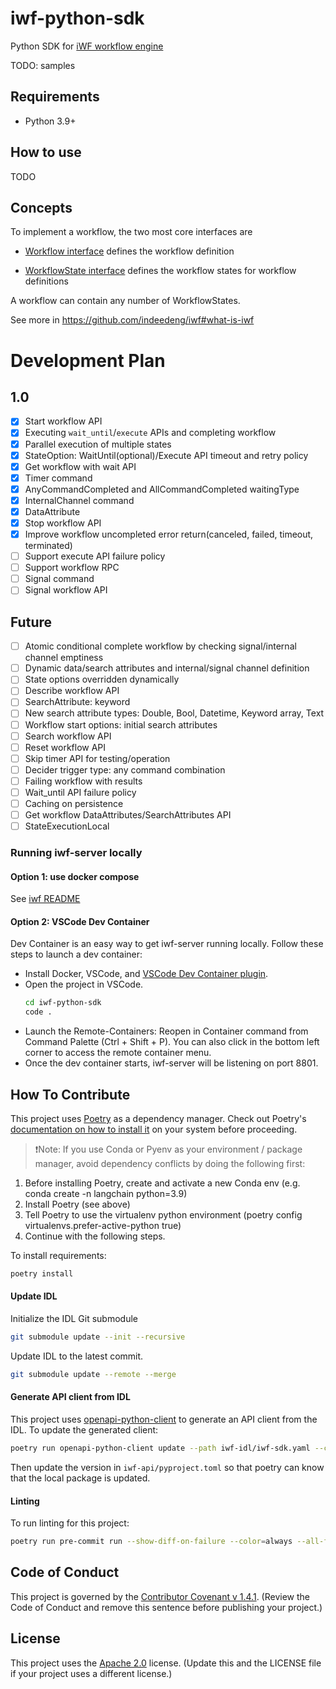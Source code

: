 
# iwf-python-sdk

Python SDK for [iWF workflow engine](https://github.com/indeedeng/iwf)

TODO: samples

## Requirements

- Python 3.9+

## How to use

TODO

## Concepts

To implement a workflow, the two most core interfaces are

* [Workflow interface](https://github.com/indeedeng/iwf-python-sdk/blob/main/iwf/workflow.py)
  defines the workflow definition

* [WorkflowState interface](https://github.com/indeedeng/iwf-python-sdk/blob/main/iwf/workflow_state.py)
  defines the workflow states for workflow definitions

A workflow can contain any number of WorkflowStates.

See more in https://github.com/indeedeng/iwf#what-is-iwf


# Development Plan

## 1.0
- [x] Start workflow API
- [x] Executing `wait_until`/`execute` APIs and completing workflow
- [x] Parallel execution of multiple states
- [x] StateOption: WaitUntil(optional)/Execute API timeout and retry policy
- [x] Get workflow with wait API
- [x] Timer command
- [x] AnyCommandCompleted and AllCommandCompleted waitingType
- [x] InternalChannel command
- [x] DataAttribute
- [x] Stop workflow API
- [x] Improve workflow uncompleted error return(canceled, failed, timeout, terminated)
- [ ] Support execute API failure policy
- [ ] Support workflow RPC
- [ ] Signal command
- [ ] Signal workflow API

## Future
- [ ] Atomic conditional complete workflow by checking signal/internal channel emptiness
- [ ] Dynamic data/search attributes and internal/signal channel definition
- [ ] State options overridden dynamically
- [ ] Describe workflow API
- [ ] SearchAttribute: keyword
- [ ] New search attribute types: Double, Bool, Datetime, Keyword array, Text
- [ ] Workflow start options: initial search attributes
- [ ] Search workflow API
- [ ] Reset workflow API
- [ ] Skip timer API for testing/operation
- [ ] Decider trigger type: any command combination
- [ ] Failing workflow with results
- [ ] Wait_until API failure policy
- [ ] Caching on persistence
- [ ] Get workflow DataAttributes/SearchAttributes API
- [ ] StateExecutionLocal

### Running iwf-server locally

#### Option 1: use docker compose
See [iwf README](https://github.com/indeedeng/iwf#using-docker-image--docker-compose)

#### Option 2: VSCode Dev Container

Dev Container is an easy way to get iwf-server running locally. Follow these steps to launch a dev container:
- Install Docker, VSCode, and [VSCode Dev Container plugin](https://marketplace.visualstudio.com/items?itemName=ms-vscode-remote.remote-containers).
- Open the project in VSCode.
    ```bash
    cd iwf-python-sdk
    code .
    ```
- Launch the Remote-Containers: Reopen in Container command from Command Palette (Ctrl + Shift + P). You can also click in the bottom left corner to access the remote container menu.
- Once the dev container starts, iwf-server will be listening on port 8801.

## How To Contribute

This project uses [Poetry](https://python-poetry.org/) as a dependency manager. Check out Poetry's [documentation on how to install it](https://python-poetry.org/docs/#installing-with-the-official-installer) on your system before proceeding.

> ❗Note: If you use Conda or Pyenv as your environment / package manager, avoid dependency conflicts by doing the following first:
1. Before installing Poetry, create and activate a new Conda env (e.g. conda create -n langchain python=3.9)
2. Install Poetry (see above)
3. Tell Poetry to use the virtualenv python environment (poetry config virtualenvs.prefer-active-python true)
4. Continue with the following steps.

To install requirements:

```bash
poetry install
```

#### Update IDL
Initialize the IDL Git submodule
```bash
git submodule update --init --recursive
```

Update IDL to the latest commit.
```bash
git submodule update --remote --merge
```

#### Generate API client from IDL

This project uses [openapi-python-client](https://github.com/openapi-generators/openapi-python-client) to generate an API client from the IDL. To update the generated client:

```bash
poetry run openapi-python-client update --path iwf-idl/iwf-sdk.yaml --config .openapi-python-client-config.yaml
```
Then update the version in `iwf-api/pyproject.toml` so that poetry can know that the local package is updated.
#### Linting

To run linting for this project:

```bash
poetry run pre-commit run --show-diff-on-failure --color=always --all-files
```

## Code of Conduct
This project is governed by the [Contributor Covenant v 1.4.1](CODE_OF_CONDUCT.md). (Review the Code of Conduct and remove this sentence before publishing your project.)

## License
This project uses the [Apache 2.0](LICENSE) license. (Update this and the LICENSE file if your project uses a different license.)
